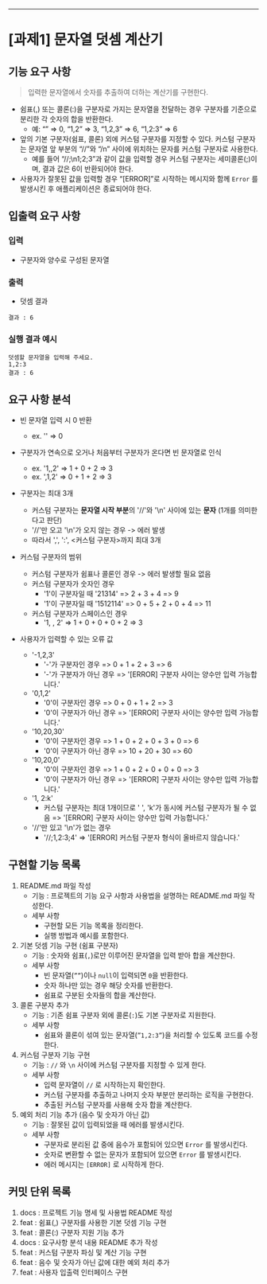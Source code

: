
---

# [과제1] 문자열 덧셈 계산기

## 기능 요구 사항


> 입력한 문자열에서 숫자를 추출하여 더하는 계산기를 구현한다.


- 쉼표(,) 또는 콜론(:)을 구분자로 가지는 문자열을 전달하는 경우 구분자를 기준으로 분리한 각 숫자의 합을 반환한다.
    - 예: “” ⇒ 0, “1,2” ⇒ 3, “1,2,3” ⇒ 6, “1,2:3” ⇒ 6
- 앞의 기본 구분자(쉼표, 콜론) 외에 커스텀 구분자를 지정할 수 있다. 커스텀 구분자는 문자열 앞 부분의 “//”와 “/n” 사이에 위치하는 문자를 커스텀 구분자로 사용한다.
    - 예를 들어 “//;\n1;2;3”과 같이 값을 입력할 경우 커스텀 구분자는 세미콜론(;)이며, 결과 값은 6이 반환되어야 한다.
- 사용자가 잘못된 값을 입력할 경우 “[ERROR]”로 시작하는 메시지와 함께 `Error` 를 발생시킨 후 애플리케이션은 종료되어야 한다.

## 입출력 요구 사항

### 입력

- 구분자와 양수로 구성된 문자열

### 출력

- 덧셈 결과

```
결과 : 6
```

### 실행 결과 예시

```
덧셈할 문자열을 입력해 주세요.
1,2:3
결과 : 6
```

## 요구 사항 분석
- 빈 문자열 입력 시 0 반환
    - ex. '' => 0
- 구분자가 연속으로 오거나 처음부터 구분자가 온다면 빈 문자열로 인식
    - ex. '1,,2' => 1 + 0 + 2 => 3
    - ex. ',1,2' => 0 + 1 + 2 => 3
- 구분자는 최대 3개
    - 커스텀 구분자는 **문자열 시작 부분**의 '//'와 '\n' 사이에 있는 **문자** (1개를 의미한다고 판단)
    - '//'만 오고 '\n'가 오지 않는 경우 -> 에러 발생
    - 따라서 ',', ':', <커스텀 구분자>까지 최대 3개
- 커스텀 구분자의 범위
    - 커스텀 구분자가 쉼표나 콜론인 경우 -> 에러 발생할 필요 없음
    - 커스텀 구분자가 숫자인 경우
        - '1'이 구분자일 때 '21314' => 2 + 3 + 4 => 9
        - '1'이 구분자일 때 '1512114' => 0 + 5 + 2 + 0 + 4 => 11
    - 커스텀 구분자가 스페이스인 경우
        - '1, , 2' => 1 + 0 + 0 + 0 + 2 => 3

- 사용자가 입력할 수 있는 오류 값
    - '-1,2,3'
        - '-'가 구분자인 경우 => 0 + 1 + 2 + 3 => 6
        - '-'가 구분자가 아닌 경우 => '[ERROR] 구분자 사이는 양수만 입력 가능합니다.'
    - '0,1,2'
        - '0'이 구분자인 경우 => 0 + 0 + 1 + 2 => 3
        - '0'이 구분자가 아닌 경우 => '[ERROR] 구분자 사이는 양수만 입력 가능합니다.'
    - '10,20,30'
        - '0'이 구분자인 경우 => 1 + 0 + 2 + 0 + 3 + 0 => 6
        - '0'이 구분자가 아닌 경우 => 10 + 20 + 30 => 60
    - '10,20,0'
        - '0'이 구분자인 경우 => 1 + 0 + 2 + 0 + 0 + 0 => 3
        - '0'이 구분자가 아닌 경우 => '[ERROR] 구분자 사이는 양수만 입력 가능합니다.'
    - '1, 2:k'
        - 커스텀 구분자는 최대 1개이므로 ' ', 'k'가 동시에 커스텀 구분자가 될 수 없음 => '[ERROR] 구분자 사이는 양수만 입력 가능합니다.'
    - '//'만 있고 '\n'가 없는 경우
        - '//;1,2:3;4' => '[ERROR] 커스텀 구분자 형식이 올바르지 않습니다.'

## 구현할 기능 목록

1. README.md 파일 작성
    - 기능 : 프로젝트의 기능 요구 사항과 사용법을 설명하는 README.md 파일 작성한다.
    - 세부 사항
        - 구현할 모든 기능 목록을 정리한다.
        - 실행 방법과 예시를 포함한다.
2. 기본 덧셈 기능 구현 (쉼표 구분자)
    - 기능 : 숫자와 쉼표(`,`)로만 이루어진 문자열을 입력 받아 합을 계산한다.
    - 세부 사항
        - 빈 문자열(`””`)이나 `null`이 입력되면 `0`을 반환한다.
        - 숫자 하나만 있는 경우 해당 숫자를 반환한다.
        - 쉼표로 구분된 숫자들의 합을 계산한다.
3. 콜론 구분자 추가
    - 기능 : 기존 쉼표 구분자 외에 콜론(`:`)도 기본 구분자로 지원한다.
    - 세부 사항
        - 쉼표와 콜론이 섞여 있는 문자열(`”1,2:3”`)을 처리할 수 있도록 코드를 수정한다.
4. 커스텀 구분자 기능 구현
    - 기능 : `//` 와 `\n` 사이에 커스텀 구분자를 지정할 수 있게 한다.
    - 세부 사항
        - 입력 문자열이 `//` 로 시작하는지 확인한다.
        - 커스텀 구분자를 추출하고 나머지 숫자 부분만 분리하는 로직을 구현한다.
        - 추출된 커스텀 구분자를 사용해 숫자 합을 계산한다.
5. 예외 처리 기능 추가 (음수 및 숫자가 아닌 값)
    - 기능 : 잘못된 값이 입력되었을 때 에러를 발생시킨다.
    - 세부 사항
        - 구분자로 분리된 값 중에 음수가 포함되어 있으면 `Error` 를 발생시킨다.
        - 숫자로 변환할 수 없는 문자가 포함되어 있으면 `Error` 를 발생시킨다.
        - 에러 메시지는 `[ERROR]` 로 시작하게 한다.

## 커밋 단위 목록

1. docs : 프로젝트 기능 명세 및 사용법 README 작성
2. feat : 쉼표(,) 구분자를 사용한 기본 덧셈 기능 구현
3. feat : 콜론(:) 구분자 지원 기능 추가
4. docs : 요구사항 분석 내용 README 추가 작성
5. feat : 커스텀 구분자 파싱 및 계산 기능 구현
6. feat : 음수 및 숫자가 아닌 값에 대한 예외 처리 추가
7. feat : 사용자 입출력 인터페이스 구현